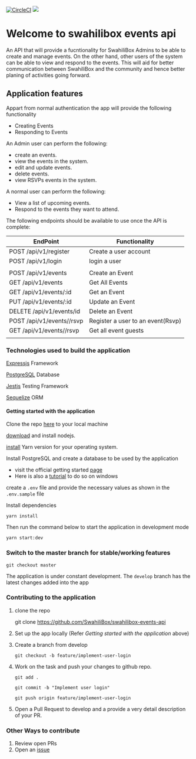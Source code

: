 [![CircleCI](https://circleci.com/gh/SwahiliBox/swahilibox-events-api.svg?style=svg)](https://circleci.com/gh/SwahiliBox/swahilibox-events-api) <a href="https://codeclimate.com/github/SwahiliBox/swahilibox-events-api/maintainability"><img src="https://api.codeclimate.com/v1/badges/02fc20612d73a58fd81c/maintainability" /></a>

# Welcome to swahilibox events api

  An API that will provide a fucntionality for SwahiliBox  Admins to be able to
  create and manage events.
  On the other hand, other users of the system can be able to view and respond to the events. 
  This will aid for better communication between SwahiliBox and the community
  and hence better planing of activities going forward.


## Application features
Appart from normal authentication the app will provide the following
functionality

* Creating Events
* Responding to Events

An Admin user can perform the following: 

* create an events.
* view the events in the system.
* edit and update events. 
* delete events.
* view RSVPs events in the system.

A normal user can perform the following: 

* View a list of upcoming events.
* Respond to the events they want to attend.

The following endpoints should be available to use once the API is complete:

| EndPoint                            | Functionality                         |
| -------------------------           | ------------------------------        |
| POST     /api/v1/register           | Create a user account                 |
| POST     /api/v1/login              | login a user                          |
|                                     |                                       |
| POST     /api/v1/events             | Create an Event                       |
| GET      /api/v1/events             | Get All Events                        |
| GET      /api/v1/events/:id         | Get an Event                          |
| PUT      /api/v1/events/:id         | Update an Event                       |
| DELETE   /api/v1/events/id          | Delete an Event                       |
| POST     /api/v1/events/<id>/rsvp   | Register a user to an event(Rsvp)     |
| GET      /api/v1/events/<id>/rsvp   | Get all event guests                  |
|                                     |                                       |

### Technologies used to build the application

[Expressjs](https://expressjs.com/) Framework

[PostgreSQL](https://www.postgresql.org/) Database

[Jestjs](https://jestjs.io/) Testing Framework

[Sequelize](http://docs.sequelizejs.com/) ORM

#### Getting started with the application

Clone the repo [here](https://github.com/SwahiliBox/swahilibox-events-api) to your local machine

[download](https://nodejs.org/en/download/) and install nodejs.

[install](https://yarnpkg.com/en/docs/install) Yarn version for your operating system.

Install PostgreSQL and create a database to be used by the application
  - visit the official getting started [page](https://www.postgresql.org/docs/10/tutorial-start.html)
  - Here is also a [tutorial](https://www.youtube.com/watch?v=e1MwsT5FJRQ) to do so on windows

create a `.env` file and provide the necessary values as shown in the `.env.sample` file

Install dependencies

`yarn install`

Then run the command below to start the application in development mode

`yarn start:dev`

### Switch to the master branch for stable/working features

`git checkout master`

The application is under constant development. The `develop` branch has the latest changes added into the app

### Contributing to the application
 1. clone the repo
 
       git clone https://github.com/SwahiliBox/swahilibox-events-api
       
 2. Set up the app locally (Refer *Getting started with the application* above)
 3. Create a branch from develop
 
        git checkout -b feature/implement-user-login
        
 4. Work on the task and push your changes to github repo.
 
        git add .
        
        git commit -b "Implement user login"
        
        git push origin feature/implement-user-login
        
 5. Open a Pull Request to develop and a provide a very detail description of your PR.
 
 ### Other Ways to contribute
  1. Review open PRs
  2. Open an [issue](https://help.github.com/en/articles/about-issues)
  
 
